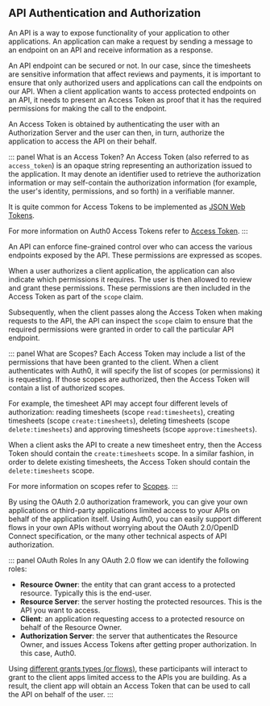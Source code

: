 ## API Authentication and Authorization

An API is a way to expose functionality of your application to other applications. An application can make a request by sending a message to an endpoint on an API and receive information as a response.

An API endpoint can be secured or not. In our case, since the timesheets are sensitive information that affect reviews and payments, it is important to ensure that only authorized users and applications can call the endpoints on our API. When a client application wants to access protected endpoints on an API, it needs to present an Access Token as proof that it has the required permissions for making the call to the endpoint.

An Access Token is obtained by authenticating the user with an Authorization Server and the user can then, in turn, authorize the application to access the API on their behalf.

::: panel What is an Access Token?
An Access Token (also referred to as `access_token`) is an opaque string representing an authorization issued to the application. It may denote an identifier used to retrieve the authorization information or may self-contain the authorization information (for example, the user's identity, permissions, and so forth) in a verifiable manner.

It is quite common for Access Tokens to be implemented as [JSON Web Tokens](/jwt).

For more information on Auth0 Access Tokens refer to [Access Token](/tokens/concepts/overview-access-tokens).
:::

An API can enforce fine-grained control over who can access the various endpoints exposed by the API. These permissions are expressed as scopes.

When a user authorizes a client application, the application can also indicate which permissions it requires. The user is then allowed to review and grant these permissions. These permissions are then included in the Access Token as part of the `scope` claim.

Subsequently, when the client passes along the Access Token when making requests to the API, the API can inspect the `scope` claim to ensure that the required permissions were granted in order to call the particular API endpoint.

::: panel What are Scopes?
Each Access Token may include a list of the permissions that have been granted to the client. When a client authenticates with Auth0, it will specify the list of scopes (or permissions) it is requesting. If those scopes are authorized, then the Access Token will contain a list of authorized scopes.

For example, the timesheet API may accept four different levels of authorization: reading timesheets (scope `read:timesheets`), creating timesheets (scope `create:timesheets`), deleting timesheets (scope `delete:timesheets`) and approving timesheets (scope `approve:timesheets`).

When a client asks the API to create a new timesheet entry, then the Access Token should contain the `create:timesheets` scope. In a similar fashion, in order to delete existing timesheets, the Access Token should contain the `delete:timesheets` scope.

For more information on scopes refer to [Scopes](/scopes).
:::

By using the OAuth 2.0 authorization framework, you can give your own applications or third-party applications limited access to your APIs on behalf of the application itself. Using Auth0, you can easily support different flows in your own APIs without worrying about the OAuth 2.0/OpenID Connect specification, or the many other technical aspects of API authorization.

::: panel OAuth Roles
In any OAuth 2.0 flow we can identify the following roles:

- __Resource Owner__: the entity that can grant access to a protected resource. Typically this is the end-user.
- __Resource Server__: the server hosting the protected resources. This is the API you want to access.
- __Client__: an application requesting access to a protected resource on behalf of the Resource Owner.
- __Authorization Server__: the server that authenticates the Resource Owner, and issues Access Tokens after getting proper authorization. In this case, Auth0.

Using [different grants types (or flows)](/api-auth/which-oauth-flow-to-use), these participants will interact to grant to the client apps limited access to the APIs you are building. As a result, the client app will obtain an Access Token that can be used to call the API on behalf of the user.
:::
